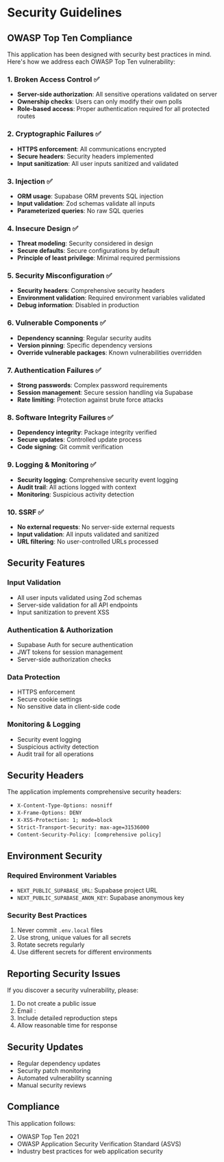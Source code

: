 # Security Guidelines

## OWASP Top Ten Compliance

This application has been designed with security best practices in mind. Here's how we address each OWASP Top Ten vulnerability:

### 1. Broken Access Control ✅
- **Server-side authorization**: All sensitive operations validated on server
- **Ownership checks**: Users can only modify their own polls
- **Role-based access**: Proper authentication required for all protected routes

### 2. Cryptographic Failures ✅
- **HTTPS enforcement**: All communications encrypted
- **Secure headers**: Security headers implemented
- **Input sanitization**: All user inputs sanitized and validated

### 3. Injection ✅
- **ORM usage**: Supabase ORM prevents SQL injection
- **Input validation**: Zod schemas validate all inputs
- **Parameterized queries**: No raw SQL queries

### 4. Insecure Design ✅
- **Threat modeling**: Security considered in design
- **Secure defaults**: Secure configurations by default
- **Principle of least privilege**: Minimal required permissions

### 5. Security Misconfiguration ✅
- **Security headers**: Comprehensive security headers
- **Environment validation**: Required environment variables validated
- **Debug information**: Disabled in production

### 6. Vulnerable Components ✅
- **Dependency scanning**: Regular security audits
- **Version pinning**: Specific dependency versions
- **Override vulnerable packages**: Known vulnerabilities overridden

### 7. Authentication Failures ✅
- **Strong passwords**: Complex password requirements
- **Session management**: Secure session handling via Supabase
- **Rate limiting**: Protection against brute force attacks

### 8. Software Integrity Failures ✅
- **Dependency integrity**: Package integrity verified
- **Secure updates**: Controlled update process
- **Code signing**: Git commit verification

### 9. Logging & Monitoring ✅
- **Security logging**: Comprehensive security event logging
- **Audit trail**: All actions logged with context
- **Monitoring**: Suspicious activity detection

### 10. SSRF ✅
- **No external requests**: No server-side external requests
- **Input validation**: All inputs validated and sanitized
- **URL filtering**: No user-controlled URLs processed

## Security Features

### Input Validation
- All user inputs validated using Zod schemas
- Server-side validation for all API endpoints
- Input sanitization to prevent XSS

### Authentication & Authorization
- Supabase Auth for secure authentication
- JWT tokens for session management
- Server-side authorization checks

### Data Protection
- HTTPS enforcement
- Secure cookie settings
- No sensitive data in client-side code

### Monitoring & Logging
- Security event logging
- Suspicious activity detection
- Audit trail for all operations

## Security Headers

The application implements comprehensive security headers:
- `X-Content-Type-Options: nosniff`
- `X-Frame-Options: DENY`
- `X-XSS-Protection: 1; mode=block`
- `Strict-Transport-Security: max-age=31536000`
- `Content-Security-Policy: [comprehensive policy]`

## Environment Security

### Required Environment Variables
- `NEXT_PUBLIC_SUPABASE_URL`: Supabase project URL
- `NEXT_PUBLIC_SUPABASE_ANON_KEY`: Supabase anonymous key

### Security Best Practices
1. Never commit `.env.local` files
2. Use strong, unique values for all secrets
3. Rotate secrets regularly
4. Use different secrets for different environments

## Reporting Security Issues

If you discover a security vulnerability, please:
1. Do not create a public issue
2. Email :
3. Include detailed reproduction steps
4. Allow reasonable time for response

## Security Updates

- Regular dependency updates
- Security patch monitoring
- Automated vulnerability scanning
- Manual security reviews

## Compliance

This application follows:
- OWASP Top Ten 2021
- OWASP Application Security Verification Standard (ASVS)
- Industry best practices for web application security

